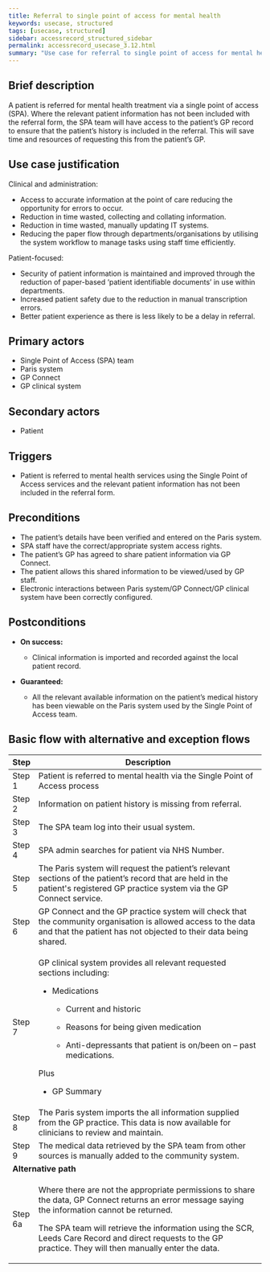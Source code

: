 ```yaml
---
title: Referral to single point of access for mental health
keywords: usecase, structured
tags: [usecase, structured] 
sidebar: accessrecord_structured_sidebar
permalink: accessrecord_usecase_3.12.html
summary: "Use case for referral to single point of access for mental health"
---
```


## Brief description
A patient is referred for mental health treatment via a single point of access (SPA). Where the relevant patient information has not been included with the referral form, the SPA team will have access to the patient’s GP record to ensure that the patient’s history is included in the referral. This will save time and resources of requesting this from the patient’s GP.

## Use case justification
Clinical and administration:
-   Access to accurate information at the point of care reducing the opportunity for errors to occur.
-   Reduction in time wasted, collecting and collating information.
-   Reduction in time wasted, manually updating IT systems.
-   Reducing the paper flow through departments/organisations by utilising the system workflow to manage tasks using staff time efficiently.

Patient-focused:
-   Security of patient information is maintained and improved through the reduction of paper-based ‘patient identifiable documents’ in use within departments.
-   Increased patient safety due to the reduction in manual transcription errors.
-   Better patient experience as there is less likely to be a delay in referral.

## Primary actors
-   Single Point of Access (SPA) team 
-   Paris system
-   GP Connect
-   GP clinical system

## Secondary actors
-   Patient

## Triggers
-   Patient is referred to mental health services using the Single Point of Access services and the relevant patient information has not been included in the referral form.

## Preconditions
-   The patient’s details have been verified and entered on the Paris system.
-   SPA staff have the correct/appropriate system access rights.
-   The patient’s GP has agreed to share patient information via GP Connect.
-   The patient allows this shared information to be viewed/used by GP staff.
-   Electronic interactions between Paris system/GP Connect/GP clinical system have been correctly configured.

## Postconditions
-   **On success:**
    - Clinical information is imported and recorded against the local patient record.

-   **Guaranteed:**
    - All the relevant available information on the patient’s medical history has been viewable on the Paris system used by the Single Point of Access team.

## Basic flow with alternative and exception flows

<table>
<thead>
<tr class="header">
<th style="width:10%">Step</th>
<th>Description</th>
</tr>
</thead>
<tbody>
<tr class="odd">
<td>Step 1</td>
<td>Patient is referred to mental health via the Single Point of Access process</td>
</tr>
<tr class="even">
<td>Step 2</td>
<td>Information on patient history is missing from referral.</td>
</tr>
<tr class="odd">
<td>Step 3</td>
<td>The SPA team log into their usual system.</td>
</tr>
<tr class="even">
<td>Step 4</td>
<td>SPA admin searches for patient via NHS Number.</td>
</tr>
<tr class="odd">
<td>Step 5</td>
<td>The Paris system will request the patient’s relevant sections of the patient’s record that are held in the patient's registered GP practice system via the GP Connect service.</td>
</tr>
<tr class="even">
<td>Step 6</td>
<td>GP Connect and the GP practice system will check that the community organisation is allowed access to the data and that the patient has not objected to their data being shared.</td>
</tr>
<tr class="odd">
<td>Step 7</td>
<td><p>GP clinical system provides all relevant requested sections including:</p>
<ul>
<li><p>Medications</p>
<ul>
<li><p>Current and historic</p></li>
<li><p>Reasons for being given medication</p></li>
<li><p>Anti-depressants that patient is on/been on – past medications.</p></li>
</ul></li>
</ul>
<p>Plus</p>
<ul>
<li><p>GP Summary</p> </li>
</ul></td>
</tr>
<tr class="even">
<td>Step 8</td>
<td>The Paris system imports the all information supplied from the GP practice. This data is now available for clinicians to review and maintain.</td>
</tr>
<tr class="odd">
<td>Step 9</td>
<td>The medical data retrieved by the SPA team from other sources is manually added to the community system.</td>
</tr>
<tr class="even">
<td colspan="2"><strong>Alternative path</strong></td>
</tr>
<tr class="odd">
<td>Step 6a</td>
<td><p>Where there are not the appropriate permissions to share the data, GP Connect returns an error message saying the information cannot be returned.</p>
<p>The SPA team will retrieve the information using the SCR, Leeds Care Record and direct requests to the GP practice. They will then manually enter the data.</p></td>
</tr>
</tbody>
</table>
